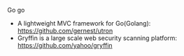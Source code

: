 Go go

- A lightweight MVC framework for Go(Golang): <https://github.com/gernest/utron>
- Gryffin is a large scale web security scanning platform: <https://github.com/yahoo/gryffin>
